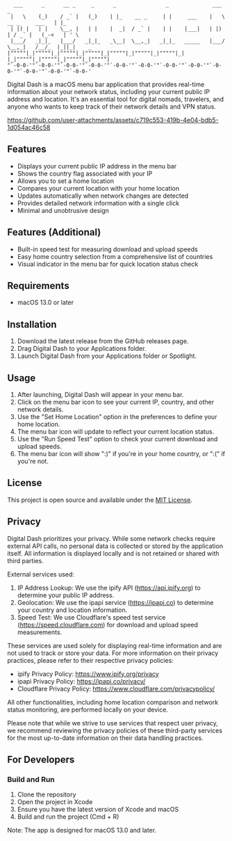 
      ___      _      __ _     _      _                _              ___                    _      
     |   \    (_)    / _` |   (_)    | |_    __ _     | |     ___    |   \   __ _     ___   | |_    
     | |) |   | |    \__, |   | |    |  _|  / _` |    | |    |___|   | |) | / _` |   (_-<   | ' \   
     |___/   _|_|_   |___/   _|_|_   _\__|  \__,_|   _|_|_   _____   |___/  \__,_|   /__/_  |_||_|    _      
    |"""""|_|"""""|_|"""""|_|"""""|_|"""""|_|"""""|_|"""""|_|     |_|"""""|_|"""""|_|"""""|_|"""""|                                    "`-0-0-'"`-0-0-'"`-0-0-'"`-0-0-'"`-0-0-'"`-0-0-'"`-0-0-'"`-0-0-'"`-0-0-'"`-0-0-'"`-0-0-'"`-0-0-' 

Digital Dash is a macOS menu bar application that provides real-time information about your network status, including your current public IP address and location. It's an essential tool for digital nomads, travelers, and anyone who wants to keep track of their network details and VPN status.

https://github.com/user-attachments/assets/c719c553-419b-4e04-bdb5-1d054ac46c58

## Features

- Displays your current public IP address in the menu bar
- Shows the country flag associated with your IP
- Allows you to set a home location
- Compares your current location with your home location
- Updates automatically when network changes are detected
- Provides detailed network information with a single click
- Minimal and unobtrusive design

## Features (Additional)

- Built-in speed test for measuring download and upload speeds
- Easy home country selection from a comprehensive list of countries
- Visual indicator in the menu bar for quick location status check

## Requirements

- macOS 13.0 or later

## Installation

1. Download the latest release from the GitHub releases page.
2. Drag Digital Dash to your Applications folder.
3. Launch Digital Dash from your Applications folder or Spotlight.

## Usage

1. After launching, Digital Dash will appear in your menu bar.
2. Click on the menu bar icon to see your current IP, country, and other network details.
3. Use the "Set Home Location" option in the preferences to define your home location.
4. The menu bar icon will update to reflect your current location status.
5. Use the "Run Speed Test" option to check your current download and upload speeds.
6. The menu bar icon will show ":)" if you're in your home country, or ":(" if you're not.

## License

This project is open source and available under the [MIT License](LICENSE).

## Privacy

Digital Dash prioritizes your privacy. While some network checks require external API calls, no personal data is collected or stored by the application itself. All information is displayed locally and is not retained or shared with third parties.

External services used:

1. IP Address Lookup: We use the ipify API (https://api.ipify.org) to determine your public IP address.
2. Geolocation: We use the ipapi service (https://ipapi.co) to determine your country and location information.
3. Speed Test: We use Cloudflare's speed test service (https://speed.cloudflare.com) for download and upload speed measurements.

These services are used solely for displaying real-time information and are not used to track or store your data. For more information on their privacy practices, please refer to their respective privacy policies:

- ipify Privacy Policy: https://www.ipify.org/privacy
- ipapi Privacy Policy: https://ipapi.co/privacy/
- Cloudflare Privacy Policy: https://www.cloudflare.com/privacypolicy/

All other functionalities, including home location comparison and network status monitoring, are performed locally on your device.

Please note that while we strive to use services that respect user privacy, we recommend reviewing the privacy policies of these third-party services for the most up-to-date information on their data handling practices.


## For Developers

### Build and Run

1. Clone the repository
2. Open the project in Xcode
3. Ensure you have the latest version of Xcode and macOS
4. Build and run the project (Cmd + R)

Note: The app is designed for macOS 13.0 and later.



